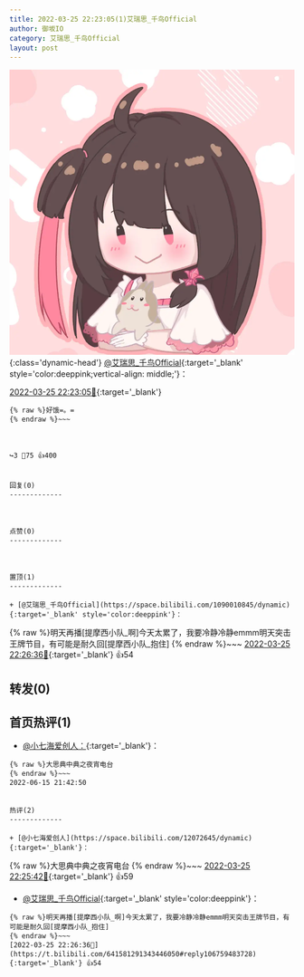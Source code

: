 ```yaml
---
title: 2022-03-25 22:23:05(1)艾瑞思_千鸟Official
author: 御坂IO
category: 艾瑞思_千鸟Official
layout: post
---
```


![img](/images/7e08840c56f251de28bdf766b647bd5fe9a5d50a.jpg){:class='dynamic-head'}
[@艾瑞思_千鸟Official](https://space.bilibili.com/1090010845/dynamic){:target='_blank' style='color:deeppink;vertical-align: middle;'}：

[2022-03-25 22:23:05🔗](https://t.bilibili.com/641581291343446050){:target='_blank'}

~~~
{% raw %}好饿=。=
{% endraw %}~~~



↪️3 💬75 👍400


回复(0)
-------------



点赞(0)
-------------



置顶(1)
-------------

+ [@艾瑞思_千鸟Official](https://space.bilibili.com/1090010845/dynamic){:target='_blank' style='color:deeppink'}：
~~~
{% raw %}明天再播[提摩西小队_啊]今天太累了，我要冷静冷静emmm明天突击王牌节目，有可能是耐久回[提摩西小队_抱住]
{% endraw %}~~~
[2022-03-25 22:26:36🔗](https://t.bilibili.com/641581291343446050#reply106759483728){:target='_blank'} 👍54


转发(0)
-------------



首页热评(1)
-------------

+ [@小七海爱创人：](https://space.bilibili.com/12072645/dynamic){:target='_blank'}：
~~~
{% raw %}大思典中典之夜宵电台
{% endraw %}~~~
2022-06-15 21:42:50


热评(2)
-------------

+ [@小七海爱创人](https://space.bilibili.com/12072645/dynamic){:target='_blank'}：
~~~
{% raw %}大思典中典之夜宵电台
{% endraw %}~~~
[2022-03-25 22:25:42🔗](https://t.bilibili.com/641581291343446050#reply106759341488){:target='_blank'} 👍59
+ [@艾瑞思_千鸟Official](https://space.bilibili.com/1090010845/dynamic){:target='_blank' style='color:deeppink'}：
~~~
{% raw %}明天再播[提摩西小队_啊]今天太累了，我要冷静冷静emmm明天突击王牌节目，有可能是耐久回[提摩西小队_抱住]
{% endraw %}~~~
[2022-03-25 22:26:36🔗](https://t.bilibili.com/641581291343446050#reply106759483728){:target='_blank'} 👍54


